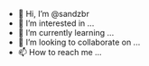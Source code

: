 - 👋 Hi, I’m @sandzbr
- 👀 I’m interested in ...
- 🌱 I’m currently learning ...
- 💞️ I’m looking to collaborate on ...
- 📫 How to reach me ...

<!---
sandzbr/sandzbr is a ✨ special ✨ repository because its `README.md` (this file) appears on your GitHub profile.
You can click the Preview link to take a look at your changes.
--->
